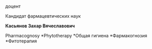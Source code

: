 доцент

Кандидат фармацевтических наук

**Касьянов Захар Вячеславович**

Pharmacognosy
	*Phytotherapy
	*Общая гигиена
	*Фармакогнозия
	*Фитотерапия